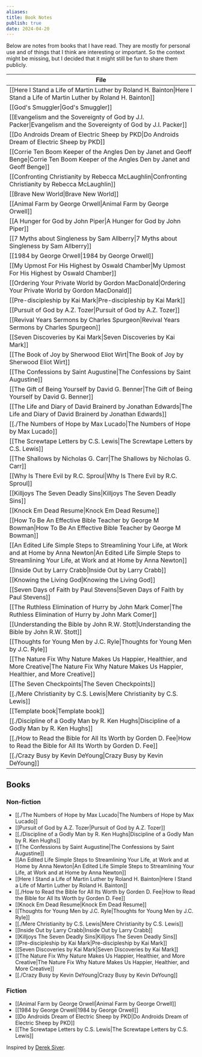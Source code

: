 ```yaml
---
aliases: 
title: Book Notes
publish: true
date: 2024-04-20
---
```


Below are notes from books that I have read. They are mostly for personal use and of things that I think are interesting or important. So the context might be missing, but I decided that it might still be fun to share them publicly.

| File                                                                                                                                                                                                    |
| ------------------------------------------------------------------------------------------------------------------------------------------------------------------------------------------------------- |
| [[Here I Stand a Life of Martin Luther by Roland H. Bainton\|Here I Stand a Life of Martin Luther by Roland H. Bainton]]                                                                 |
| [[God's Smuggler\|God's Smuggler]]                                                                                                                                                       |
| [[Evangelism and the Sovereignty of God by J.I. Packer\|Evangelism and the Sovereignty of God by J.I. Packer]]                                                                           |
| [[Do Androids Dream of Electric Sheep by PKD\|Do Androids Dream of Electric Sheep by PKD]]                                                                                               |
| [[Corrie Ten Boom Keeper of the Angles Den by Janet and Geoff Benge\|Corrie Ten Boom Keeper of the Angles Den by Janet and Geoff Benge]]                                                 |
| [[Confronting Christianity by Rebecca McLaughlin\|Confronting Christianity by Rebecca McLaughlin]]                                                                                       |
| [[Brave New World\|Brave New World]]                                                                                                                                                     |
| [[Animal Farm by George Orwell\|Animal Farm by George Orwell]]                                                                                                                           |
| [[A Hunger for God by John Piper\|A Hunger for God by John Piper]]                                                                                                                       |
| [[7 Myths about Singleness by Sam Allberry\|7 Myths about Singleness by Sam Allberry]]                                                                                                   |
| [[1984 by George Orwell\|1984 by George Orwell]]                                                                                                                                         |
| [[My Upmost For His Highest by Oswald Chamber\|My Upmost For His Highest by Oswald Chamber]]                                                                                             |
| [[Ordering Your Private World by Gordon MacDonald\|Ordering Your Private World by Gordon MacDonald]]                                                                                     |
| [[Pre-discipleship by Kai Mark\|Pre-discipleship by Kai Mark]]                                                                                                                           |
| [[Pursuit of God by A.Z. Tozer\|Pursuit of God by A.Z. Tozer]]                                                                                                                           |
| [[Revival Years Sermons by Charles Spurgeon\|Revival Years Sermons by Charles Spurgeon]]                                                                                                 |
| [[Seven Discoveries by Kai Mark\|Seven Discoveries by Kai Mark]]                                                                                                                         |
| [[The Book of Joy by Sherwood Eliot Wirt\|The Book of Joy by Sherwood Eliot Wirt]]                                                                                                       |
| [[The Confessions by Saint Augustine\|The Confessions by Saint Augustine]]                                                                                                               |
| [[The Gift of Being Yourself by David G. Benner\|The Gift of Being Yourself by David G. Benner]]                                                                                         |
| [[The Life and Diary of David Brainerd by Jonathan Edwards\|The Life and Diary of David Brainerd by Jonathan Edwards]]                                                                   |
| [[./The Numbers of Hope by Max Lucado\|The Numbers of Hope by Max Lucado]]                                                                                                                 |
| [[The Screwtape Letters by C.S. Lewis\|The Screwtape Letters by C.S. Lewis]]                                                                                                             |
| [[The Shallows by Nicholas G. Carr\|The Shallows by Nicholas G. Carr]]                                                                                                                   |
| [[Why Is There Evil by R.C. Sproul\|Why Is There Evil by R.C. Sproul]]                                                                                                                   |
| [[Killjoys The Seven Deadly Sins\|Killjoys The Seven Deadly Sins]]                                                                                                                       |
| [[Knock Em Dead Resume\|Knock Em Dead Resume]]                                                                                                                                           |
| [[How To Be An Effective Bible Teacher by George M Bowman\|How To Be An Effective Bible Teacher by George M Bowman]]                                                                     |
| [[An Edited Life Simple Steps to Streamlining Your Life, at Work and at Home by Anna Newton\|An Edited Life Simple Steps to Streamlining Your Life, at Work and at Home by Anna Newton]] |
| [[Inside Out by Larry Crabb\|Inside Out by Larry Crabb]]                                                                                                                                 |
| [[Knowing the Living God\|Knowing the Living God]]                                                                                                                                       |
| [[Seven Days of Faith by Paul Stevens\|Seven Days of Faith by Paul Stevens]]                                                                                                             |
| [[The Ruthless Elimination of Hurry by John Mark Comer\|The Ruthless Elimination of Hurry by John Mark Comer]]                                                                           |
| [[Understanding the Bible by John R.W. Stott\|Understanding the Bible by John R.W. Stott]]                                                                                               |
| [[Thoughts for Young Men by J.C. Ryle\|Thoughts for Young Men by J.C. Ryle]]                                                                                                             |
| [[The Nature Fix Why Nature Makes Us Happier, Healthier, and More Creative\|The Nature Fix Why Nature Makes Us Happier, Healthier, and More Creative]]                                   |
| [[The Seven Checkpoints\|The Seven Checkpoints]]                                                                                                                                         |
| [[./Mere Christianity by C.S. Lewis\|Mere Christianity by C.S. Lewis]]                                                                                                                     |
| [[Template book\|Template book]]                                                                                                                                                            |
| [[./Discipline of a Godly Man by R. Ken Hughs\|Discipline of a Godly Man by R. Ken Hughs]]                                                                                                 |
| [[./How to Read the Bible for All Its Worth by Gorden D. Fee\|How to Read the Bible for All Its Worth by Gorden D. Fee]]                                                                   |
| [[./Crazy Busy by Kevin DeYoung\|Crazy Busy by Kevin DeYoung]]                                                                                                                             |


## Books
### Non-fiction
- [[./The Numbers of Hope by Max Lucado|The Numbers of Hope by Max Lucado]]
- [[Pursuit of God by A.Z. Tozer|Pursuit of God by A.Z. Tozer]]
- [[./Discipline of a Godly Man by R. Ken Hughs|Discipline of a Godly Man by R. Ken Hughs]]
- [[The Confessions by Saint Augustine|The Confessions by Saint Augustine]]
- [[An Edited Life Simple Steps to Streamlining Your Life, at Work and at Home by Anna Newton|An Edited Life Simple Steps to Streamlining Your Life, at Work and at Home by Anna Newton]]
- [[Here I Stand a Life of Martin Luther by Roland H. Bainton|Here I Stand a Life of Martin Luther by Roland H. Bainton]]
- [[./How to Read the Bible for All Its Worth by Gorden D. Fee|How to Read the Bible for All Its Worth by Gorden D. Fee]]
- [[Knock Em Dead Resume|Knock Em Dead Resume]]
- [[Thoughts for Young Men by J.C. Ryle|Thoughts for Young Men by J.C. Ryle]]
- [[./Mere Christianity by C.S. Lewis|Mere Christianity by C.S. Lewis]]
- [[Inside Out by Larry Crabb|Inside Out by Larry Crabb]]
- [[Killjoys The Seven Deadly Sins|Killjoys The Seven Deadly Sins]]
- [[Pre-discipleship by Kai Mark|Pre-discipleship by Kai Mark]]
- [[Seven Discoveries by Kai Mark|Seven Discoveries by Kai Mark]]
- [[The Nature Fix Why Nature Makes Us Happier, Healthier, and More Creative|The Nature Fix Why Nature Makes Us Happier, Healthier, and More Creative]]
- [[./Crazy Busy by Kevin DeYoung|Crazy Busy by Kevin DeYoung]]

### Fiction
- [[Animal Farm by George Orwell|Animal Farm by George Orwell]]
- [[1984 by George Orwell|1984 by George Orwell]]
- [[Do Androids Dream of Electric Sheep by PKD|Do Androids Dream of Electric Sheep by PKD]]
- [[The Screwtape Letters by C.S. Lewis|The Screwtape Letters by C.S. Lewis]]

Inspired by [Derek Siver](https://sive.rs/book).